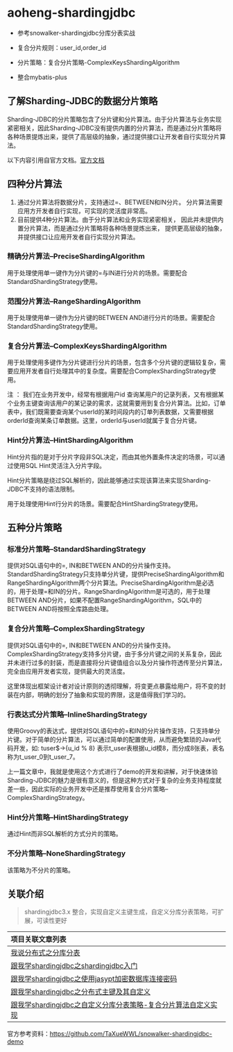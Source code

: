 # aoheng-shardingjdbc

- 参考snowalker-shardingjdbc分库分表实战

- 复合分片规则：user_id,order_id

- 分片策略：复合分片策略-ComplexKeysShardingAlgorithm

- 整合mybatis-plus



## 了解Sharding-JDBC的数据分片策略

Sharding-JDBC的分片策略包含了分片键和分片算法。由于分片算法与业务实现紧密相关，因此Sharding-JDBC没有提供内置的分片算法，而是通过分片策略将各种场景提炼出来，提供了高层级的抽象，通过提供接口让开发者自行实现分片算法。

以下内容引用自官方文档。[官方文档](https://shardingsphere.apache.org/document/legacy/3.x/document/cn/features/sharding/concept/sharding/)

## **四种分片算法**

1. 通过分片算法将数据分片，支持通过=、BETWEEN和IN分片。 分片算法需要应用方开发者自行实现，可实现的灵活度非常高。
2. 目前提供4种分片算法。由于分片算法和业务实现紧密相关， 因此并未提供内置分片算法，而是通过分片策略将各种场景提炼出来， 提供更高层级的抽象，并提供接口让应用开发者自行实现分片算法。

### 精确分片算法–PreciseShardingAlgorithm

用于处理使用单一键作为分片键的=与IN进行分片的场景。需要配合StandardShardingStrategy使用。

### 范围分片算法–RangeShardingAlgorithm

用于处理使用单一键作为分片键的BETWEEN AND进行分片的场景。需要配合StandardShardingStrategy使用。

### 复合分片算法–ComplexKeysShardingAlgorithm

用于处理使用多键作为分片键进行分片的场景，包含多个分片键的逻辑较复杂，需要应用开发者自行处理其中的复杂度。需要配合ComplexShardingStrategy使用。

注 ： 我们在业务开发中，经常有根据用户id
查询某用户的记录列表，又有根据某个业务主键查询该用户的某记录的需求，这就需要用到复合分片算法。比如，订单表中，我们既需要查询某个userId的某时间段内的订单列表数据，又需要根据orderId查询某条订单数据。这里，orderId与userId就属于复合分片键。

### Hint分片算法–HintShardingAlgorithm

Hint分片指的是对于分片字段非SQL决定，而由其他外置条件决定的场景，可以通过使用SQL Hint灵活注入分片字段。

Hint分片策略是绕过SQL解析的，因此能够通过实现该算法来实现Sharding-JDBC不支持的语法限制。

用于处理使用Hint行分片的场景。需要配合HintShardingStrategy使用。

## 五种分片策略

### 标准分片策略–StandardShardingStrategy

提供对SQL语句中的=, IN和BETWEEN
AND的分片操作支持。StandardShardingStrategy只支持单分片键，提供PreciseShardingAlgorithm和RangeShardingAlgorithm两个分片算法。PreciseShardingAlgorithm是必选的，用于处理=和IN的分片。RangeShardingAlgorithm是可选的，用于处理BETWEEN
AND分片，如果不配置RangeShardingAlgorithm，SQL中的BETWEEN AND将按照全库路由处理。

### 复合分片策略–ComplexShardingStrategy

提供对SQL语句中的=, IN和BETWEEN
AND的分片操作支持。ComplexShardingStrategy支持多分片键，由于多分片键之间的关系复杂，因此并未进行过多的封装，而是直接将分片键值组合以及分片操作符透传至分片算法，完全由应用开发者实现，提供最大的灵活度。

这里体现出框架设计者对设计原则的透彻理解，将变更点暴露给用户，将不变的封装在内部，明确的划分了抽象和实现的界限，这是值得我们学习的。

### 行表达式分片策略–InlineShardingStrategy

使用Groovy的表达式，提供对SQL语句中的=和IN的分片操作支持，只支持单分片键。对于简单的分片算法，可以通过简单的配置使用，从而避免繁琐的Java代码开发，如: tuser$->{u_id % 8}
表示t_user表根据u_id模8，而分成8张表，表名称为t_user_0到t_user_7。

上一篇文章中，我就是使用这个方式进行了demo的开发和讲解，对于快速体验Sharding-JDBC的魅力是很有意义的，但是这种方式对于复杂的业务支持程度就差一些，因此实际的业务开发中还是推荐使用复合分片策略–ComplexShardingStrategy。

### Hint分片策略–HintShardingStrategy

通过Hint而非SQL解析的方式分片的策略。

### 不分片策略–NoneShardingStrategy

该策略为不分片的策略。

## 关联介绍

> shardingjdbc3.x 整合，实现自定义主键生成，自定义分库分表策略，可扩展，可读性更好

| 项目关联文章列表                                             |
| :----------------------------------------------------------- |
| [我说分布式之分库分表](http://wuwenliang.net/2019/03/11/%E6%88%91%E8%AF%B4%E5%88%86%E5%B8%83%E5%BC%8F%E4%B9%8B%E5%88%86%E5%BA%93%E5%88%86%E8%A1%A8/) |
| [跟我学shardingjdbc之shardingjdbc入门](http://wuwenliang.net/2019/03/12/%E8%B7%9F%E6%88%91%E5%AD%A6shardingjdbc%E4%B9%8Bshardingjdbc%E5%85%A5%E9%97%A8/) |
| [跟我学shardingjdbc之使用jasypt加密数据库连接密码](http://wuwenliang.net/2019/03/14/%E8%B7%9F%E6%88%91%E5%AD%A6shardingjdbc%E4%B9%8B%E4%BD%BF%E7%94%A8jasypt%E5%8A%A0%E5%AF%86%E6%95%B0%E6%8D%AE%E5%BA%93%E8%BF%9E%E6%8E%A5%E5%AF%86%E7%A0%81/) |
| [跟我学shardingjdbc之分布式主键及其自定义](http://wuwenliang.net/2019/03/25/%E8%B7%9F%E6%88%91%E5%AD%A6shardingjdbc%E4%B9%8B%E5%88%86%E5%B8%83%E5%BC%8F%E4%B8%BB%E9%94%AE%E5%8F%8A%E5%85%B6%E8%87%AA%E5%AE%9A%E4%B9%89/#qrcode) |
| [跟我学shardingjdbc之自定义分库分表策略-复合分片算法自定义实现](http://wuwenliang.net/2019/03/26/%E8%B7%9F%E6%88%91%E5%AD%A6shardingjdbc%E4%B9%8B%E8%87%AA%E5%AE%9A%E4%B9%89%E5%88%86%E5%BA%93%E5%88%86%E8%A1%A8%E7%AD%96%E7%95%A5-%E5%A4%8D%E5%90%88%E5%88%86%E7%89%87%E7%AE%97%E6%B3%95%E8%87%AA%E5%AE%9A%E4%B9%89%E5%AE%9E%E7%8E%B0/#qrcode) |

官方参考资料：https://github.com/TaXueWWL/snowalker-shardingjdbc-demo
